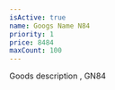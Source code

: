 ```yaml
---
isActive: true
name: Googs Name N84
priority: 1
price: 8484
maxCount: 100
---
```


Goods description , GN84
